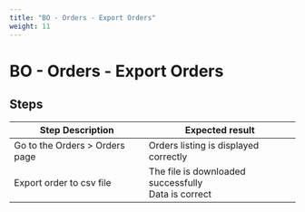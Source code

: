 ```yaml
---
title: "BO - Orders - Export Orders"
weight: 11
---
```


# BO - Orders - Export Orders
## Steps
| Step Description | Expected result |
| ----- | ----- |
| Go to the Orders > Orders page | Orders listing is displayed correctly |
| Export order to csv file | The file is downloaded successfully<br>Data is correct |
